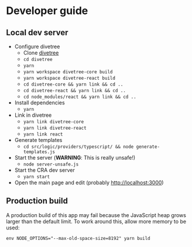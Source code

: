 # Developer guide

## Local dev server

- Configure divetree
  - Clone [divetree](https://github.com/tehwalris/divetree)
  - `cd divetree`
  - `yarn`
  - `yarn workspace divetree-core build`
  - `yarn workspace divetree-react build`
  - `cd divetree-core && yarn link && cd ..`
  - `cd divetree-react && yarn link && cd ..`
  - `cd node_modules/react && yarn link && cd ..`
- Install dependencies
  - `yarn`
- Link in divetree
  - `yarn link divetree-core`
  - `yarn link divetree-react`
  - `yarn link react`
- Generate templates
  - `cd src/logic/providers/typescript/ && node generate-templates.js`
- Start the server (**WARNING**: This is really unsafe!)
  - `node server-unsafe.js`
- Start the CRA dev server
  - `yarn start`
- Open the main page and edit (probably [http://localhost:3000](http://localhost:3000))

## Production build

A production build of this app may fail because the JavaScript heap grows larger than the default limit. To work around this, allow more memory to be used:

```
env NODE_OPTIONS="--max-old-space-size=8192" yarn build
```
